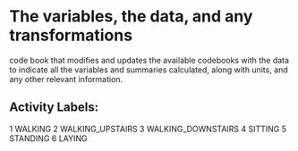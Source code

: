 # The variables, the data, and any transformations
code book that modifies and updates the available codebooks with the data to indicate all the variables and summaries calculated, along with units, and any other relevant information.


## Activity Labels:
1 WALKING
2 WALKING_UPSTAIRS
3 WALKING_DOWNSTAIRS
4 SITTING
5 STANDING
6 LAYING